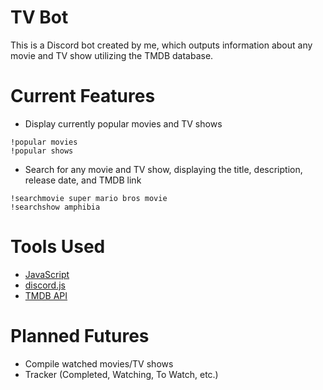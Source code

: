 # TV Bot
This is a Discord bot created by me, which outputs information about any movie and TV show
utilizing the TMDB database.

# Current Features
- Display currently popular movies and TV shows
```
!popular movies
!popular shows
```

- Search for any movie and TV show, displaying the title, description, release date, and
TMDB link
```
!searchmovie super mario bros movie
!searchshow amphibia
```

# Tools Used
- [JavaScript](https://www.javascript.com/)
- [discord.js](https://discord.js.org/)
- [TMDB API](https://developer.themoviedb.org/)

# Planned Futures
- Compile watched movies/TV shows
- Tracker (Completed, Watching, To Watch, etc.)
